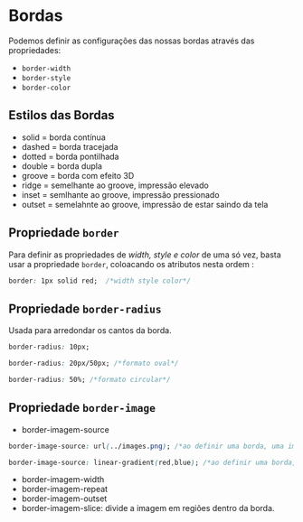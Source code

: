 # Bordas    
Podemos definir as configurações das nossas bordas através das propriedades:

- `border-width` 
- `border-style`
- `border-color`

## Estilos das Bordas
- solid = borda contínua
- dashed = borda tracejada
- dotted = borda pontilhada
- double = borda dupla
- groove = borda com efeito 3D
- ridge = semelhante ao groove, impressão elevado
- inset = semlhante ao groove, impressão pressionado 
- outset = semelahnte ao groove, impressão de estar saindo da tela

## Propriedade `border`
Para definir as propriedades de _width, style e color_ de uma só vez, basta usar a propriedade `border`, coloacando os atributos nesta ordem : 
````CSS
border: 1px solid red;  /*width style color*/
````

## Propriedade `border-radius`
Usada para arredondar os cantos da borda.
````css
border-radius: 10px;

border-radius: 20px/50px; /*formato oval*/

border-radius: 50%; /*formato circular*/

````

## Propriedade `border-image`
- border-imagem-source
````css
border-image-source: url(../images.png); /*ao definir uma borda, uma imagem aparece nos 4 cantos*/

border-image-source: linear-gradient(red,blue); /*ao definir uma borda, um gradiente aparece nos 4 cantos*/

````
- border-imagem-width
- border-imagem-repeat
- border-imagem-outset
- border-imagem-slice: divide a imagem em regiões dentro da borda.


